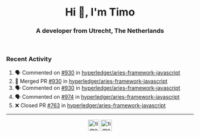 <h1 align="center">Hi 👋, I'm Timo</h1>
<h3 align="center">A developer from Utrecht, The Netherlands</h3>
<br/>
<!-- https://github.com/rahuldkjain/github-profile-readme-generator --!>

<!--  <p align="left"><img src="https://github-readme-stats.vercel.app/api?username=timoglastra&show_icons=true&count_private=true&" alt="timoglastra" /></p> --!>

<!--
Github language stats
<p align="left"><img src="https://github-readme-stats.vercel.app/api/top-langs/?username=timoglastra&layout=compact" alt="timoglastra" /><p>
-->

<!-- Codestats language stats -->
<!-- <p align="left"><img src="https://codestats-readme.vercel.app/api/top-langs/?username=timoglastra&layout=compact&language_count=12" alt="timoglastra" /><p>    --!>
  
<h3>Recent Activity</h3>

<!--START_SECTION:activity-->
1. 🗣 Commented on [#930](https://github.com/hyperledger/aries-framework-javascript/issues/930) in [hyperledger/aries-framework-javascript](https://github.com/hyperledger/aries-framework-javascript)
2. 🎉 Merged PR [#930](https://github.com/hyperledger/aries-framework-javascript/pull/930) in [hyperledger/aries-framework-javascript](https://github.com/hyperledger/aries-framework-javascript)
3. 🗣 Commented on [#930](https://github.com/hyperledger/aries-framework-javascript/issues/930) in [hyperledger/aries-framework-javascript](https://github.com/hyperledger/aries-framework-javascript)
4. 🗣 Commented on [#974](https://github.com/hyperledger/aries-framework-javascript/issues/974) in [hyperledger/aries-framework-javascript](https://github.com/hyperledger/aries-framework-javascript)
5. ❌ Closed PR [#763](https://github.com/hyperledger/aries-framework-javascript/pull/763) in [hyperledger/aries-framework-javascript](https://github.com/hyperledger/aries-framework-javascript)
<!--END_SECTION:activity-->

---

<p align="center">
<a href="https://twitter.com/timoglastra" target="blank"><img align="center" src="https://cdn.jsdelivr.net/npm/simple-icons@3.0.1/icons/twitter.svg" alt="timoglastra" height="30" width="30" /></a>
<a href="https://linkedin.com/in/timoglastra" target="blank"><img align="center" src="https://cdn.jsdelivr.net/npm/simple-icons@3.0.1/icons/linkedin.svg" alt="timoglastra" height="30" width="30" /></a>
</p>



